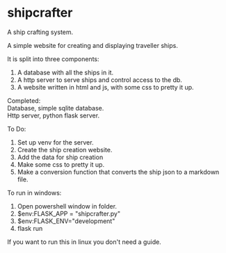 # shipcrafter
A ship crafting system.

A simple website for creating and displaying traveller ships.

It is split into three components:  
1. A database with all the ships in it.
2. A http server to serve ships and control access to the db.
3. A website written in html and js, with some css to pretty it up.

Completed:  
Database, simple sqlite database.  
Http server, python flask server.

To Do:
1. Set up venv for the server.
2. Create the ship creation website.
3. Add the data for ship creation
4. Make some css to pretty it up.
5. Make a conversion function that converts the ship json to a markdown file.


To run in windows:  
1. Open powershell window in folder.
2. $env:FLASK_APP = "shipcrafter.py"
3. $env:FLASK_ENV="development"
3. flask run

If you want to run this in linux you don't need a guide.